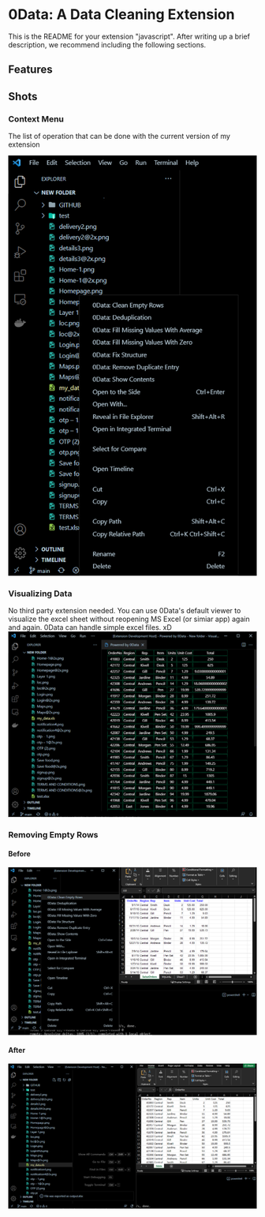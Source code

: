 # 0Data: A Data Cleaning Extension

This is the README for your extension "javascript". After writing up a brief description, we recommend including the following sections.

## Features

## Shots

### Context Menu
The list of operation that can be done with the current version of my extension

![Alt text](shots/context_menu.png?raw=true "Context Menu")

### Visualizing Data
No third party extension needed. You can use 0Data's default viewer to visualize the excel sheet without reopening MS Excel (or simiar app) again and again. 0Data can handle simple excel files. xD
![Alt text](shots/visualize.png?raw=true "Visualize")

### Removing Empty Rows

#### Before

![Alt text](shots/clean_empty_before.png?raw=true "Before")

#### After

![Alt text](shots/clean_empty_after.png?raw=true "Before")